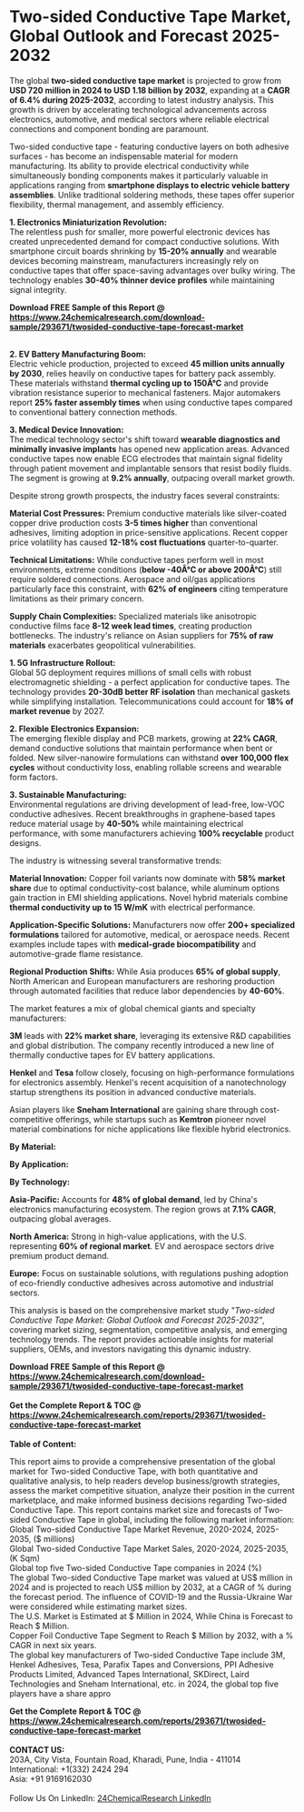 <h1>Two-sided Conductive Tape Market, Global Outlook and Forecast 2025-2032</h1><p>The global <strong>two-sided conductive tape market</strong> is projected to grow from <strong>USD 720 million in 2024 to USD 1.18 billion by 2032</strong>, expanding at a <strong>CAGR of 6.4% during 2025-2032</strong>, according to latest industry analysis. This growth is driven by accelerating technological advancements across electronics, automotive, and medical sectors where reliable electrical connections and component bonding are paramount.</p><p>Two-sided conductive tape - featuring conductive layers on both adhesive surfaces - has become an indispensable material for modern manufacturing. Its ability to provide electrical conductivity while simultaneously bonding components makes it particularly valuable in applications ranging from <strong>smartphone displays to electric vehicle battery assemblies</strong>. Unlike traditional soldering methods, these tapes offer superior flexibility, thermal management, and assembly efficiency.</p><p><strong>1. Electronics Miniaturization Revolution:</strong><br>
The relentless push for smaller, more powerful electronic devices has created unprecedented demand for compact conductive solutions. With smartphone circuit boards shrinking by <strong>15-20% annually</strong> and wearable devices becoming mainstream, manufacturers increasingly rely on conductive tapes that offer space-saving advantages over bulky wiring. The technology enables <strong>30-40% thinner device profiles</strong> while maintaining signal integrity.</p><div><b>Download FREE Sample of this Report @ 
            <a href="https://www.24chemicalresearch.com/download-sample/293671/twosided-conductive-tape-forecast-market">
            https://www.24chemicalresearch.com/download-sample/293671/twosided-conductive-tape-forecast-market</a></b></div><br><p><strong>2. EV Battery Manufacturing Boom:</strong><br>
Electric vehicle production, projected to exceed <strong>45 million units annually by 2030</strong>, relies heavily on conductive tapes for battery pack assembly. These materials withstand <strong>thermal cycling up to 150Â°C</strong> and provide vibration resistance superior to mechanical fasteners. Major automakers report <strong>25% faster assembly times</strong> when using conductive tapes compared to conventional battery connection methods.</p><p><strong>3. Medical Device Innovation:</strong><br>
The medical technology sector's shift toward <strong>wearable diagnostics and minimally invasive implants</strong> has opened new application areas. Advanced conductive tapes now enable ECG electrodes that maintain signal fidelity through patient movement and implantable sensors that resist bodily fluids. The segment is growing at <strong>9.2% annually</strong>, outpacing overall market growth.</p><p>Despite strong growth prospects, the industry faces several constraints:</p><p><strong>Material Cost Pressures:</strong> Premium conductive materials like silver-coated copper drive production costs <strong>3-5 times higher</strong> than conventional adhesives, limiting adoption in price-sensitive applications. Recent copper price volatility has caused <strong>12-18% cost fluctuations</strong> quarter-to-quarter.</p><p><strong>Technical Limitations:</strong> While conductive tapes perform well in most environments, extreme conditions (<strong>below -40Â°C or above 200Â°C</strong>) still require soldered connections. Aerospace and oil/gas applications particularly face this constraint, with <strong>62% of engineers</strong> citing temperature limitations as their primary concern.</p><p><strong>Supply Chain Complexities:</strong> Specialized materials like anisotropic conductive films face <strong>8-12 week lead times</strong>, creating production bottlenecks. The industry's reliance on Asian suppliers for <strong>75% of raw materials</strong> exacerbates geopolitical vulnerabilities.</p><p><strong>1. 5G Infrastructure Rollout:</strong><br>
Global 5G deployment requires millions of small cells with robust electromagnetic shielding - a perfect application for conductive tapes. The technology provides <strong>20-30dB better RF isolation</strong> than mechanical gaskets while simplifying installation. Telecommunications could account for <strong>18% of market revenue</strong> by 2027.</p><p><strong>2. Flexible Electronics Expansion:</strong><br>
The emerging flexible display and PCB markets, growing at <strong>22% CAGR</strong>, demand conductive solutions that maintain performance when bent or folded. New silver-nanowire formulations can withstand <strong>over 100,000 flex cycles</strong> without conductivity loss, enabling rollable screens and wearable form factors.</p><p><strong>3. Sustainable Manufacturing:</strong><br>
Environmental regulations are driving development of lead-free, low-VOC conductive adhesives. Recent breakthroughs in graphene-based tapes reduce material usage by <strong>40-50%</strong> while maintaining electrical performance, with some manufacturers achieving <strong>100% recyclable</strong> product designs.</p><p>The industry is witnessing several transformative trends:</p><p><strong>Material Innovation:</strong> Copper foil variants now dominate with <strong>58% market share</strong> due to optimal conductivity-cost balance, while aluminum options gain traction in EMI shielding applications. Novel hybrid materials combine <strong>thermal conductivity up to 15 W/mK</strong> with electrical performance.</p><p><strong>Application-Specific Solutions:</strong> Manufacturers now offer <strong>200+ specialized formulations</strong> tailored for automotive, medical, or aerospace needs. Recent examples include tapes with <strong>medical-grade biocompatibility</strong> and automotive-grade flame resistance.</p><p><strong>Regional Production Shifts:</strong> While Asia produces <strong>65% of global supply</strong>, North American and European manufacturers are reshoring production through automated facilities that reduce labor dependencies by <strong>40-60%</strong>.</p><p>The market features a mix of global chemical giants and specialty manufacturers:</p><p><strong>3M</strong> leads with <strong>22% market share</strong>, leveraging its extensive R&amp;D capabilities and global distribution. The company recently introduced a new line of thermally conductive tapes for EV battery applications.</p><p><strong>Henkel</strong> and <strong>Tesa</strong> follow closely, focusing on high-performance formulations for electronics assembly. Henkel's recent acquisition of a nanotechnology startup strengthens its position in advanced conductive materials.</p><p>Asian players like <strong>Sneham International</strong> are gaining share through cost-competitive offerings, while startups such as <strong>Kemtron</strong> pioneer novel material combinations for niche applications like flexible hybrid electronics.</p><p><strong>By Material:</strong></p><p><strong>By Application:</strong></p><p><strong>By Technology:</strong></p><p><strong>Asia-Pacific:</strong> Accounts for <strong>48% of global demand</strong>, led by China's electronics manufacturing ecosystem. The region grows at <strong>7.1% CAGR</strong>, outpacing global averages.</p><p><strong>North America:</strong> Strong in high-value applications, with the U.S. representing <strong>60% of regional market</strong>. EV and aerospace sectors drive premium product demand.</p><p><strong>Europe:</strong> Focus on sustainable solutions, with regulations pushing adoption of eco-friendly conductive adhesives across automotive and industrial sectors.</p><p>This analysis is based on the comprehensive market study <em>"Two-sided Conductive Tape Market: Global Outlook and Forecast 2025-2032"</em>, covering market sizing, segmentation, competitive analysis, and emerging technology trends. The report provides actionable insights for material suppliers, OEMs, and investors navigating this dynamic industry.</p><div><b>Download FREE Sample of this Report @ 
            <a href="https://www.24chemicalresearch.com/download-sample/293671/twosided-conductive-tape-forecast-market">
            https://www.24chemicalresearch.com/download-sample/293671/twosided-conductive-tape-forecast-market</a></b></div><br><div><b>Get the Complete Report & TOC @ 
            <a href="https://www.24chemicalresearch.com/reports/293671/twosided-conductive-tape-forecast-market">
            https://www.24chemicalresearch.com/reports/293671/twosided-conductive-tape-forecast-market</a></b></div><br>
            <b>Table of Content:</b><p>This report aims to provide a comprehensive presentation of the global market for Two-sided Conductive Tape, with both quantitative and qualitative analysis, to help readers develop business/growth strategies, assess the market competitive situation, analyze their position in the current marketplace, and make informed business decisions regarding Two-sided Conductive Tape. This report contains market size and forecasts of Two-sided Conductive Tape in global, including the following market information:<br />
Global Two-sided Conductive Tape Market Revenue, 2020-2024, 2025-2035, ($ millions)<br />
Global Two-sided Conductive Tape Market Sales, 2020-2024, 2025-2035, (K Sqm)<br />
Global top five Two-sided Conductive Tape companies in 2024 (%)<br />
The global Two-sided Conductive Tape market was valued at US$ million in 2024 and is projected to reach US$ million by 2032, at a CAGR of % during the forecast period. The influence of COVID-19 and the Russia-Ukraine War were considered while estimating market sizes.<br />
The U.S. Market is Estimated at $ Million in 2024, While China is Forecast to Reach $ Million.<br />
Copper Foil Conductive Tape Segment to Reach $ Million by 2032, with a % CAGR in next six years.<br />
The global key manufacturers of Two-sided Conductive Tape include 3M, Henkel Adhesives, Tesa, Parafix Tapes and Conversions, PPI Adhesive Products Limited, Advanced Tapes International, SKDirect, Laird Technologies and Sneham International, etc. in 2024, the global top five players have a share appro</p><div><b>Get the Complete Report & TOC @ 
            <a href="https://www.24chemicalresearch.com/reports/293671/twosided-conductive-tape-forecast-market">
            https://www.24chemicalresearch.com/reports/293671/twosided-conductive-tape-forecast-market</a></b></div><br><b>CONTACT US:</b><br>
            203A, City Vista, Fountain Road, Kharadi, Pune, India - 411014<br>
            International: +1(332) 2424 294<br>
            Asia: +91 9169162030 <br><br>
            Follow Us On LinkedIn: <a href="https://www.linkedin.com/company/24chemicalresearch/">24ChemicalResearch LinkedIn</a>